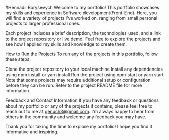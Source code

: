#Hennadii Borysevych Welcome to my portfolio! This portfolio showcases my skills
and experience in Software development(Front-End). Here, you will find a variety
of projects I've worked on, ranging from small personal projects to larger
professional ones.

Each project includes a brief description, the technologies used, and a link to
the project repository or live demo. Feel free to explore the projects and see
how I applied my skills and knowledge to create them.

How to Run the Projects To run any of the projects in this portfolio, follow
these steps:

Clone the project repository to your local machine Install any dependencies
using npm install or yarn install Run the project using npm start or yarn start
Note that some projects may require additional setup or configuration before
they can be run. Refer to the project README file for more information.

Feedback and Contact Information If you have any feedback or questions about my
portfolio or any of the projects it contains, please feel free to reach out to
me at genuch3@gmail.com. I'm always happy to hear from others in the community
and welcome any feedback you may have.

Thank you for taking the time to explore my portfolio! I hope you find it
informative and inspiring.
